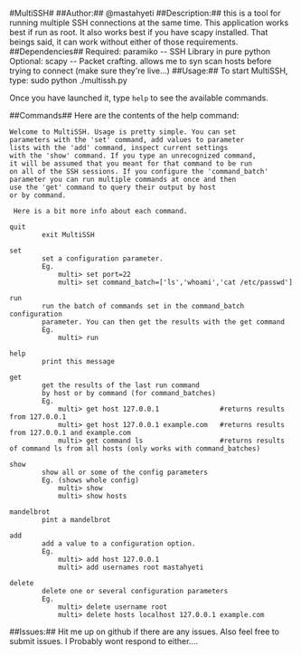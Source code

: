 #MultiSSH#
##Author:##
@mastahyeti
##Description:##
this is a tool for running multiple SSH connections at the same time. This application works best if run as root. It also works best if you have scapy installed. That beings said, it can work without either of those requirements.
##Dependencies##
Required:
    paramiko    -- SSH Library in pure python
Optional:
    scapy       -- Packet crafting. allows me to syn scan hosts before trying to connect (make sure they're live...)
##Usage:##
To start MultiSSH, type:
    sudo python ./multissh.py

Once you have launched it, type `help` to see the available commands.

##Commands##
Here are the contents of the help command:

    Welcome to MultiSSH. Usage is pretty simple. You can set
    parameters with the 'set' command, add values to parameter
    lists with the 'add' command, inspect current settings
    with the 'show' command. If you type an unrecognized command,
    it will be assumed that you meant for that command to be run 
    on all of the SSH sessions. If you configure the 'command_batch'
    parameter you can run multiple commands at once and then
    use the 'get' command to query their output by host
    or by command.
    
     Here is a bit more info about each command.
    
    quit    	
            exit MultiSSH
            
    set		
            set a configuration parameter. 
            Eg.
                multi> set port=22
                multi> set command_batch=['ls','whoami','cat /etc/passwd']
            
    run		
            run the batch of commands set in the command_batch configuration 
            parameter. You can then get the results with the get command
            Eg.
                multi> run
            
    help		
            print this message
            
    get		
            get the results of the last run command
            by host or by command (for command_batches)
            Eg.
                multi> get host 127.0.0.1               #returns results from 127.0.0.1
                multi> get host 127.0.0.1 example.com   #returns results from 127.0.0.1 and example.com
                multi> get command ls                   #returns results of command ls from all hosts (only works with command_batches)
            
    show		
            show all or some of the config parameters
            Eg. (shows whole config)
                multi> show
                multi> show hosts
            
    mandelbrot		
            pint a mandelbrot       
            
    add		
            add a value to a configuration option.
            Eg.
                multi> add host 127.0.0.1
                multi> add usernames root mastahyeti
            
    delete		
            delete one or several configuration parameters
            Eg.
                multi> delete username root
                multi> delete hosts localhost 127.0.0.1 example.com 


##Issues:##
Hit me up on github if there are any issues. Also feel free to submit issues. I Probably wont respond to either....


